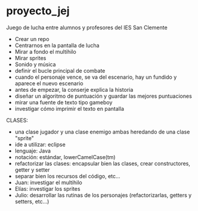 # proyecto_jej
Juego de lucha entre alumnos y profesores del IES San Clemente

- Crear un repo
- Centrarnos en la pantalla de lucha
- Mirar a fondo el multihilo
- Mirar sprites
- Sonido y música
- definir el bucle principal de combate
- cuando el personaje vence, se va del escenario, hay un fundido y aparece el nuevo escenario
- antes de empezar, la conserje explica la historia
- diseñar un algoritmo de puntuación y guardar las mejores puntuaciones
- mirar una fuente de texto tipo gameboy
- investigar cómo imprimir el texto en pantalla



CLASES:
- una clase jugador y una clase enemigo ambas heredando de una clase "sprite"
- ide a utilizar: eclipse
- lenguaje: Java
- notación: estándar, lowerCamelCase(tm)
- refactorizar las clases: encapsular bien las clases, crear constructores, getter y setter
- separar bien los recursos del código, etc...
- Juan: investigar el multihilo
- Elías: investigar los sprites
- Julio: desarrollar las rutinas de los personajes (refactorizarlas, getters y setters, etc...)
